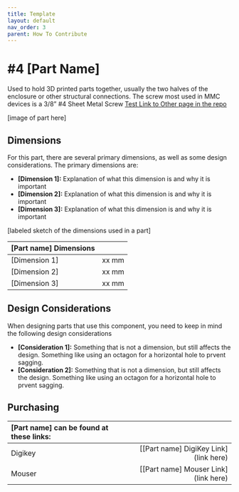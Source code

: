 ```yaml
---
title: Template
layout: default
nav_order: 3
parent: How To Contribute
---
```


# #4 [Part Name]

Used to hold 3D printed parts together, usually the two halves of the enclosure or other structural connections. The screw most used in MMC devices is a 3/8” #4 Sheet Metal Screw
[Test Link to Other page in the repo](https://bradleywell.github.io/OpenAT-Design-Guide-Test/Cable-Ties.html)

[image of part here]

## Dimensions

For this part, there are several primary dimensions, as well as some design considerations. The primary dimensions are:
* **[Dimension 1]:** Explanation of what this dimension is and why it is important
* **[Dimension 2]:** Explanation of what this dimension is and why it is important
* **[Dimension 3]:** Explanation of what this dimension is and why it is important

[labeled sketch of the dimensions used in a part]


| **[Part name] Dimensions** |        |
| :--------------------- | -----: | 
| [Dimension 1]          | xx mm  |
| [Dimension 2]          | xx mm  |
| [Dimension 3]          | xx mm  |

## Design Considerations

When designing parts that use this component, you need to keep in mind the following design considerations
* **[Consideration 1]:** Something that is not a dimension, but still affects the design. Something like using an octagon for a horizontal hole to prvent sagging.
* **[Consideration 2]:** Something that is not a dimension, but still affects the design. Something like using an octagon for a horizontal hole to prvent sagging.


## Purchasing

 | **[Part name] can be found at these links:** |        |
| :--------------------- | -----: | 
| Digikey     | [[Part name] DigiKey Link](link here)|
| Mouser | [[Part name] Mouser Link](link here) |
